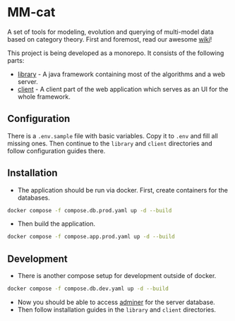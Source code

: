 # MM-cat

A set of tools for modeling, evolution and querying of multi-model data based on category theory. First and foremost, read our awesome [wiki](https://mmcatdb.com/)!

This project is being developed as a monorepo. It consists of the following parts:
- [library](./library/README.md) - A java framework containing most of the algorithms and a web server.
- [client](./client-old/README.md) - A client part of the web application which serves as an UI for the whole framework.

## Configuration

There is a `.env.sample` file with basic variables. Copy it to `.env` and fill all missing ones. Then continue to the `library` and `client` directories and follow configuration guides there.

## Installation

- The application should be run via docker. First, create containers for the databases.
```bash
docker compose -f compose.db.prod.yaml up -d --build
```
- Then build the application.
```bash
docker compose -f compose.app.prod.yaml up -d --build
```

## Development

- There is another compose setup for development outside of docker.
```bash
docker compose -f compose.db.dev.yaml up -d --build
```
- Now you should be able to access [adminer](http://localhost:3203/adminer.php?pgsql=mmcat-database&username=mmcat&db=mmcat&ns=public) for the server database.
- Then follow installation guides in the `library` and `client` directories.
